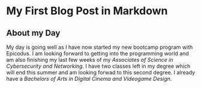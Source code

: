 # My First Blog Post in Markdown
## About my Day
My day is going well as I have now started my new bootcamp program with Epicodus. I am looking forward to getting into the programming world and am also finishing my last few weeks of my _Associates of Science in Cybersecurity and Networking_. I have two classes left in my degree which will end this summer and am looking forwad to this second degree. I already have a _Bachelors of Arts in Digital Cinema and Videogame Design_.